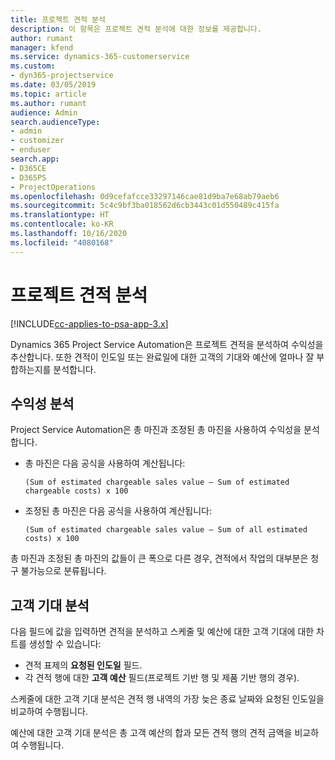```yaml
---
title: 프로젝트 견적 분석
description: 이 항목은 프로젝트 견적 분석에 대한 정보를 제공합니다.
author: rumant
manager: kfend
ms.service: dynamics-365-customerservice
ms.custom:
- dyn365-projectservice
ms.date: 03/05/2019
ms.topic: article
ms.author: rumant
audience: Admin
search.audienceType:
- admin
- customizer
- enduser
search.app:
- D365CE
- D365PS
- ProjectOperations
ms.openlocfilehash: 0d9cefafcce33297146cae81d9ba7e68ab79aeb6
ms.sourcegitcommit: 5c4c9bf3ba018562d6cb3443c01d550489c415fa
ms.translationtype: HT
ms.contentlocale: ko-KR
ms.lasthandoff: 10/16/2020
ms.locfileid: "4080168"
---
```

# <a name="analysis-of-project-quotes"></a>프로젝트 견적 분석

[!INCLUDE[cc-applies-to-psa-app-3.x](../includes/cc-applies-to-psa-app-3x.md)]

Dynamics 365 Project Service Automation은 프로젝트 견적을 분석하여 수익성을 추산합니다. 또한 견적이 인도일 또는 완료일에 대한 고객의 기대와 예산에 얼마나 잘 부합하는지를 분석합니다.

## <a name="profitability-analysis"></a>수익성 분석

Project Service Automation은 총 마진과 조정된 총 마진을 사용하여 수익성을 분석합니다.

- 총 마진은 다음 공식을 사용하여 계산됩니다:

  `
    (Sum of estimated chargeable sales value – Sum of estimated chargeable costs) x 100
  `
- 조정된 총 마진은 다음 공식을 사용하여 계산됩니다:

  `
    (Sum of estimated chargeable sales value – Sum of all estimated costs) x 100
  `

총 마진과 조정된 총 마진의 값들이 큰 폭으로 다른 경우, 견적에서 작업의 대부분은 청구 불가능으로 분류됩니다.

## <a name="analysis-of-customer-expectations"></a>고객 기대 분석

다음 필드에 값을 입력하면 견적을 분석하고 스케줄 및 예산에 대한 고객 기대에 대한 차트를 생성할 수 있습니다:

- 견적 표제의 **요청된 인도일** 필드.
- 각 견적 행에 대한 **고객 예산** 필드(프로젝트 기반 행 및 제품 기반 행의 경우).

스케줄에 대한 고객 기대 분석은 견적 행 내역의 가장 늦은 종료 날짜와 요청된 인도일을 비교하여 수행됩니다.

예산에 대한 고객 기대 분석은 총 고객 예산의 합과 모든 견적 행의 견적 금액을 비교하여 수행됩니다.
